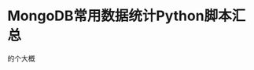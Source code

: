 <!--
 * @Author: your name
 * @Date: 2019-11-17 00:49:03
 * @LastEditTime: 2019-11-17 00:58:10
 * @LastEditors: your name
 * @Description: In User Settings Edit
 * @FilePath: \VS codeh:\git_open\README.md
 -->
# MongoDB常用数据统计Python脚本汇总

的个大概